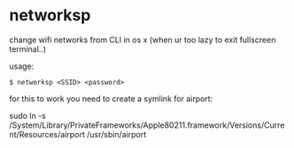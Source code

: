 networksp
=========

change wifi networks from CLI in os x (when ur too lazy to exit fullscreen terminal..)

usage: 

<code>$ networksp \<SSID\> \<password\></code>

for this to work you need to create a symlink for airport:

sudo ln -s /System/Library/PrivateFrameworks/Apple80211.framework/Versions/Current/Resources/airport /usr/sbin/airport